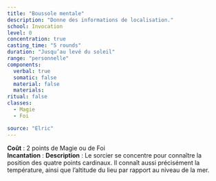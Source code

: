 ```yaml
---
title: "Boussole mentale"
description: "Donne des informations de localisation."
school: Invocation
level: 0
concentration: true
casting_time: "5 rounds"
duration: "Jusqu’au levé du soleil"
range: "personnelle"
components:
  verbal: true
  somatic: false
  material: false
  materials:
ritual: false
classes:
  - Magie
  - Foi

source: "Elric"
---
```

**Coût** : 2 points de Magie ou de Foi  
**Incantation** : 
**Description** : Le sorcier se concentre pour connaître la position des quatre points cardinaux. Il connaît aussi précisément la température, ainsi que l’altitude du lieu par rapport au niveau de la mer.
